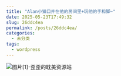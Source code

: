```yaml
---
title: "Alan小猫口并在他的房间里+玩他的手和脚~"
date: 2025-05-23T17:49:32
slug: 26ddc4ea
permalink: /posts/26ddc4ea/
categories:
  - 未分类
tags:
  - wordpress
---
```


![图片[1]-歪歪的耽美资源站](/images/wp/26ddc4ea-a9154739.jpg)
